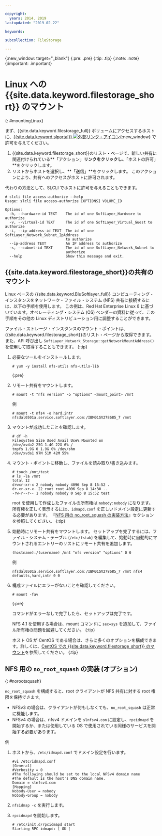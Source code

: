 ```yaml
---

copyright:
  years: 2014, 2019
lastupdated: "2019-02-22"

keywords:

subcollection: FileStorage

---
```

{:new_window: target="_blank"}
{:pre: .pre}
{:tip: .tip}
{:note: .note}
{:important: .important}

# Linux への {{site.data.keyword.filestorage_short}} のマウント
{: #mountingLinux}

まず、{{site.data.keyword.filestorage_full}} ボリュームにアクセスするホストに、[{{site.data.keyword.slportal}} ![外部リンク・アイコン](../../icons/launch-glyph.svg "外部リンク・アイコン")](https://control.softlayer.com/){:new_window} で許可を与えてください。

1. {{site.data.keyword.filestorage_short}}のリスト・ページで、新しい共有に関連付けられている**「アクション」**リンクをクリックし、**「ホストの許可」**をクリックします。
2. リストからホストを選択し、**「送信」**をクリックします。 このアクションにより、共有へのアクセスがホストに許可されます。

代わりの方法として、SLCLI でホストに許可を与えることもできます。
```
# slcli file access-authorize --help
Usage: slcli file access-authorize [OPTIONS] VOLUME_ID

Options:
  -h, --hardware-id TEXT    The id of one SoftLayer_Hardware to authorize
  -v, --virtual-id TEXT     The id of one SoftLayer_Virtual_Guest to authorize
  -i, --ip-address-id TEXT  The id of one SoftLayer_Network_Subnet_IpAddress
                            to authorize
  --ip-address TEXT         An IP address to authorize
  -s, --subnet-id TEXT      The id of one SoftLayer_Network_Subnet to
                            authorize
  --help                    Show this message and exit.
```

## {{site.data.keyword.filestorage_short}}の共有のマウント

Linux ベースの {{site.data.keyword.BluSoftlayer_full}} コンピューティング・インスタンスをネットワーク・ファイル・システム (NFS) 共有に接続するには、以下の手順を使用します。 この例は、Red Hat Enterprise Linux 6 に基づいています。オペレーティング・システム (OS) ベンダーの資料に従って、この手順をその他の Linux ディストリビューション用に調整することができます。

ファイル・ストレージ・インスタンスのマウント・ポイントは、{{site.data.keyword.filestorage_short}}のリスト・ページから取得できます。また、API 呼び出し `SoftLayer_Network_Storage::getNetworkMountAddress()` を使用して取得することもできます。
{:tip}

1. 必要なツールをインストールします。
   ```
   # yum -y install nfs-utils nfs-utils-lib
   ```
   {:pre}

2. リモート共有をマウントします。
   ```
   # mount -t "nfs version" -o "options" <mount_point> /mnt
   ```

   例
   ```
   # mount -t nfs4 -o hard,intr
   nfsdal0501a.service.softlayer.com:/IBM01SV278685_7 /mnt
   ```

3. マウントが成功したことを確認します。
   ```
   # df -h
   Filesystem Size Used Avail Use% Mounted on
   /dev/xvda2 25G 1.4G 22G 6% /
   tmpfs 1.9G 0 1.9G 0% /dev/shm
   /dev/xvda1 97M 51M 42M 55%
   ```

4. マウント・ポイントに移動し、ファイルを読み取り/書き込みます。
   ```
   # touch /mnt/test
   # ls -la /mnt
   total 12
   drwxr-xr-x 2 nobody nobody 4096 Sep 8 15:52 .
   dr-xr-xr-x. 22 root root 4096 Sep 8 14:30 ..
   -rw-r--r-- 1 nobody nobody 0 Sep 8 15:52 test
   ```

   root を使用して作成したファイルの所有権は `nobody:nobody` になります。 所有権を正しく表示するには、`idmapd.conf` を正しいドメイン設定に更新する必要があります。 『[NFS 用の no_root_squash の実装方法](#norootsquash)』セクションを参照してください。
   {:tip}

5. 始動時にリモート共有をマウントします。 セットアップを完了するには、ファイル・システム・テーブル (`/etc/fstab`) を編集して、始動時に自動的にマウントされるエントリーのリストにリモート共有を追加します。

   ```
   (hostname):/(username) /mnt "nfs version" "options" 0 0
   ```

   例

   ```
   nfsdal0501a.service.softlayer.com:/IBM01SV278685_7 /mnt nfs4 defaults,hard,intr 0 0
   ```

6. 構成ファイルにエラーがないことを確認してください。

   ```
   # mount -fav
   ```
   {:pre}

   コマンドがエラーなしで完了したら、セットアップは完了です。

   NFS 4.1 を使用する場合は、mount コマンドに `sec=sys` を追加して、ファイル所有権の問題を回避してください。
   {:tip}
   
   ホスト OS が CentOS である場合は、さらに多くのオプションを構成できます。詳しくは、[CentOS での {{site.data.keyword.filestorage_short}} のマウント](/docs/infrastructure/FileStorage?topic=FileStorage-mountingCentOS)を参照してください。
{:tip}


## NFS 用の `no_root_squash` の実装 (オプション)
{: #norootsquash}

`no_root_squash` を構成すると、root クライアントが NFS 共有に対する root 権限を保持できます。
- NFSv3 の場合は、クライアントが何もしなくても、`no_root_squash` は正常に機能します。
- NFSv4 の場合は、nfsv4 ドメインを `slnfsv4.com` に設定し、`rpcidmapd` を開始するか、または使用している OS で使用されている同様のサービスを開始する必要があります。

例

1. ホストから、`/etc/idmapd.conf` でドメイン設定を行います。

   ```
   #vi /etc/idmapd.conf
   [General]
   #Verbosity = 0
   #The following should be set to the local NFSv4 domain name
   #The default is the host's DNS domain name.
   Domain = slnfsv4.com
   [Mapping]
   Nobody-User = nobody
   Nobody-Group = nobody
   ```

2. `nfsidmap -c` を実行します。
3. `rpcidmapd` を開始します。
   ```
   # /etc/init.d/rpcidmapd start
   Starting RPC idmapd: [ OK ]
   ```
